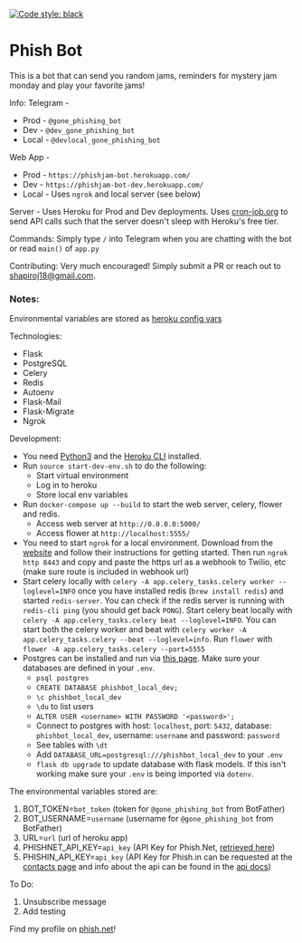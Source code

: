 [![Code style: black](https://img.shields.io/badge/code%20style-black-000000.svg)](https://github.com/psf/black)


# Phish Bot

This is a bot that can send you random jams, reminders for mystery jam monday and play your favorite jams!

Info:
Telegram -
  * Prod - `@gone_phishing_bot`
  * Dev - `@dev_gone_phishing_bot`
  * Local - `@devlocal_gone_phishing_bot`

Web App -
  * Prod - `https://phishjam-bot.herokuapp.com/`
  * Dev - `https://phishjam-bot-dev.herokuapp.com/`
  * Local - Uses `ngrok` and local server (see below)

Server - 
Uses Heroku for Prod and Dev deployments. Uses [cron-job.org](https://cron-job.org/en/) to send API calls such that the server doesn't sleep with Heroku's free tier.

Commands:
Simply type `/` into Telegram when you are chatting with the bot or read `main()` of   `app.py`

Contributing:
Very much encouraged! Simply submit a PR or reach out to shapiroj18@gmail.com.

### Notes:
Environmental variables are stored as [heroku config vars](https://devcenter.heroku.com/articles/config-vars)

Technologies:
* Flask
* PostgreSQL
* Celery
* Redis
* Autoenv
* Flask-Mail
* Flask-Migrate
* Ngrok

Development:
* You need [Python3](https://www.python.org/downloads/) and the [Heroku CLI](https://devcenter.heroku.com/articles/heroku-cli#download-and-install) installed.
* Run `source start-dev-env.sh` to do the following:
  * Start virtual environment
  * Log in to heroku
  * Store local env variables
* Run `docker-compose up --build` to start the web server, celery, flower and redis.
  * Access web server at `http://0.0.0.0:5000/`
  * Access flower at `http://localhost:5555/`
* You need to start `ngrok` for a local environment. Download from the [website](https://ngrok.com/download) and follow their instructions for getting started. Then run `ngrok http 8443` and copy and paste the https url as a webhook to Twilio, etc (make sure route is included in webhook url)
* Start celery locally with `celery -A app.celery_tasks.celery worker --loglevel=INFO` once you have installed redis (`brew install redis`) and started `redis-server`. You can check if the redis server is running with `redis-cli ping` (you should get back `PONG`). Start celery beat locally with `celery -A app.celery_tasks.celery beat --loglevel=INFO`. You can start both the celery worker and beat with `celery worker -A app.celery_tasks.celery --beat --loglevel=info`. Run `flower` with `flower -A app.celery_tasks.celery --port=5555`
* Postgres can be installed and run via [this page](https://wiki.postgresql.org/wiki/Homebrew). Make sure your databases are defined in your `.env`.
  * `psql postgres`
  * `CREATE DATABASE phishbot_local_dev;`
  * `\c phishbot_local_dev`
  * `\du` to list users
  * `ALTER USER <username> WITH PASSWORD '<password>';`
  * Connect to postgres with host: `localhost`, port: `5432`, database: `phishbot_local_dev`, username: `username` and password: `password`
  * See tables with `\dt`
  * Add `DATABASE_URL=postgresql:///phishbot_local_dev` to your `.env`
  * `flask db upgrade` to update database with flask models. If this isn't working make sure your `.env` is being imported via `dotenv`.

The environmental variables stored are:
1. BOT_TOKEN=`bot_token` (token for `@gone_phishing_bot` from BotFather)
2. BOT_USERNAME=`username` (username for `@gone_phishing_bot` from BotFather)
3. URL=`url` (url of heroku app)
4. PHISHNET_API_KEY=`api_key` (API Key for Phish.Net, [retrieved here](https://api.phish.net/request-key))
5. PHISHIN_API_KEY=`api_key` (API Key for Phish.in can be requested at the [contacts page](https://phish.in/contact-info) and info about the api can be found in the [api docs](https://phish.in/api-docs))

To Do:
1.  Unsubscribe message 
2.  Add testing

Find my profile on [phish.net](https://phish.net/user/harpua18)!